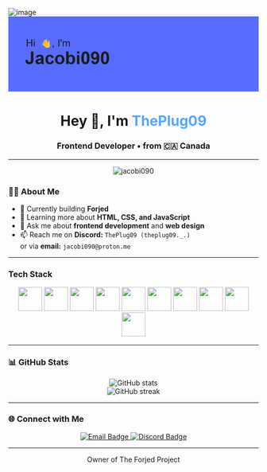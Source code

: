 <img width="512" height="512" alt="image" src="https://github.com/user-attachments/assets/cadc6c2a-a6a8-4982-a92b-b7e8894891e6" /><img src="header.png" alt="Header banner" title="Welcome to my profile!" />

<h1 align="center">Hey 👋, I'm <span style="color:#58a6ff;">ThePlug09</span></h1>
<h3 align="center">Frontend Developer • from 🇨🇦 Canada</h3>

---

<p align="center">
  <img src="https://komarev.com/ghpvc/?username=jacobi090&label=Profile+views&color=0e75b6&style=flat" alt="jacobi090" />
</p>

### 👨‍💻 About Me

- 🔭 Currently building **Forjed**
- 🌱 Learning more about **HTML, CSS, and JavaScript**
- 💬 Ask me about **frontend development** and **web design**
- 📫 Reach me on **Discord:** `ThePlug09 (theplug09._.)`  
  or via **email:** `jacobi090@proton.me`

---

### Tech Stack

<p align="center">
  <img src="https://github.com/user-attachments/assets/749c0fd6-a814-47e9-a3cb-8c020eee0d61" width="48" height="48"/>
  <img src="https://github.com/user-attachments/assets/9d9cd50e-42ec-45d0-bed9-79b12374cc32" width="48" height="48"/>
  <img src="https://github.com/user-attachments/assets/25387e24-9f25-4b5d-8197-f5a862d4e81b" width="48" height="48"/>
  <img src="https://github.com/user-attachments/assets/3b67f879-9587-4b8c-bd93-e727e9dea9b5" width="48" height="48"/>
  <img src="https://github.com/user-attachments/assets/579ce3b9-1b8d-4235-8c7c-b5cae2266143" width="48" height="48"/>
  <img src="https://github.com/user-attachments/assets/8f6e6c58-fe96-47a3-8f90-352f285b08d2" width="48" height="48"/>
  <img src="https://github.com/user-attachments/assets/98855cb5-da95-469d-a942-4531e0424eb4" width="48" height="48"/>
  <img src="https://github.com/user-attachments/assets/10e841ff-a35a-407e-bd99-541c994f0e4a" width="48" height="48"/>
  <img src="https://github.com/user-attachments/assets/d85d85ef-5889-476c-a576-00bd9c303c53" width="48" height="48"/>
  <img src="https://github.com/user-attachments/assets/017e75e2-b758-4594-9e55-673938ce587b" width="48" height="48"/>
</p>

---

### 📊 GitHub Stats

<p align="center">
  <img src="https://github-readme-stats.vercel.app/api?username=jacobi090&show_icons=true&theme=github_dark&hide_border=true" alt="GitHub stats" />
  <br />
  <img src="https://github-readme-streak-stats.herokuapp.com/?user=jacobi090&theme=github-dark-blue&hide_border=true" alt="GitHub streak" />
</p>

---

### 🌐 Connect with Me

<p align="center">
  <a href="mailto:jacobi090@proton.me">
    <img src="https://img.shields.io/badge/Email-ProtonMail-blue?style=for-the-badge&logo=protonmail" alt="Email Badge"/>
  </a>
  <a href="https://discord.com/users/theplug09._.">
    <img src="https://img.shields.io/badge/Discord-ThePlug09-7289da?style=for-the-badge&logo=discord" alt="Discord Badge"/>
  </a>
</p>

---

<p align="center">Owner of The Forjed Project</p>
